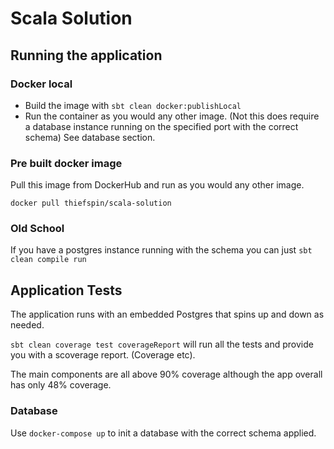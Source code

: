 # Scala Solution
## Running the application
### Docker local
* Build the image with `sbt clean docker:publishLocal`
* Run the container as you would any other image. (Not this does require a database instance running on the specified port with the correct schema) See database section.

### Pre built docker image
Pull this image from DockerHub and run as you would any other image.

`docker pull thiefspin/scala-solution`

### Old School
If you have a postgres instance running with the schema you can just `sbt clean compile run`

## Application Tests 
The application runs with an embedded Postgres that spins up and down as needed.


`sbt clean coverage test coverageReport` will run all the tests and provide you with a  scoverage report. (Coverage etc).

The main components are all above 90% coverage although the app overall has only 48% coverage.

### Database
Use `docker-compose up` to init a database with the correct schema applied.